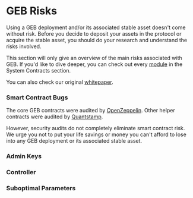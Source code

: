 # GEB Risks

Using a GEB deployment and/or its associated stable asset doesn't come without risk. Before you decide to deposit your assets in the protocol or acquire the stable asset, you should do your research and understand the risks involved.

This section will only give an overview of the main risks associated with GEB. If you'd like to dive deeper, you can check out every [module](https://docs.reflexer.finance/system-contracts/core) in the System Contracts section.

You can also check our original [whitepaper](https://github.com/reflexer-labs/whitepapers).

### Smart Contract Bugs

The core GEB contracts were audited by [OpenZeppelin](https://github.com/reflexer-labs/geb-audits/tree/master/open-zeppelin/core-contracts). Other helper contracts were audited by [Quantstamp](https://github.com/reflexer-labs/geb-audits/tree/master/quantstamp/helper-contracts).

However, security audits do not completely eliminate smart contract risk. We urge you not to put your life savings or money you can't afford to lose into any GEB deployment or its associated stable asset.

### Admin Keys



### Controller



### Suboptimal Parameters



